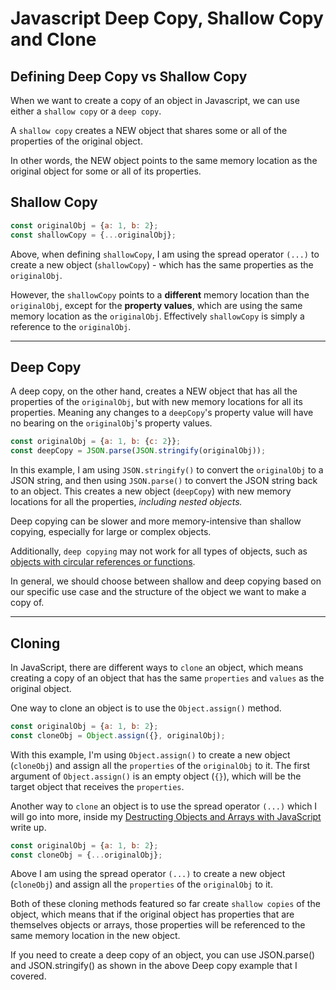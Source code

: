 # Javascript Deep Copy, Shallow Copy and Clone

## Defining Deep Copy vs Shallow Copy

When we want to create a copy of an object in Javascript, we can use either a `shallow copy` or a `deep copy`.

A `shallow copy` creates a NEW object that shares some or all of the properties of the original object. 

In other words, the NEW object points to the same memory location as the original object for some or all of its properties.

## Shallow Copy

```javascript
const originalObj = {a: 1, b: 2};
const shallowCopy = {...originalObj};
```

Above, when defining `shallowCopy`, I am using the spread operator `(...)` to create a new object (`shallowCopy`) - which has the same properties as the `originalObj`. 

However, the `shallowCopy` points to a **different** memory location than the `originalObj`, except for the **property values**, which are using the same memory location as the `originalObj`. Effectively `shallowCopy` is simply a reference to the `originalObj`.

---

## Deep Copy

A deep copy, on the other hand, creates a NEW object that has all the properties of the `originalObj`, but with new memory locations for all its properties. Meaning any changes to a `deepCopy`'s property value will have no bearing on the `originalObj`'s property values.

```javascript
const originalObj = {a: 1, b: {c: 2}};
const deepCopy = JSON.parse(JSON.stringify(originalObj));
```

In this example, I am using `JSON.stringify()` to convert the `originalObj` to a JSON string, and then using `JSON.parse()` to convert the JSON string back to an object. This creates a new object (`deepCopy`) with new memory locations for all the properties, *including nested objects.*

Deep copying can be slower and more memory-intensive than shallow copying, especially for large or complex objects.

Additionally, `deep copying` may not work for all types of objects, such as [objects with circular references or functions](https://github.com/joelinman-nxp/Javascript/blob/main/Tasks/javascript_objects_with_circular_references).

In general, we should choose between shallow and deep copying based on our specific use case and the structure of the object we want to make a copy of.

---

## Cloning

In JavaScript, there are different ways to `clone` an object, which means creating a copy of an object that has the same `properties` and `values` as the original object.

One way to clone an object is to use the `Object.assign()` method.

```javascript
const originalObj = {a: 1, b: 2};
const cloneObj = Object.assign({}, originalObj);
```
With this example, I'm using `Object.assign()` to create a new object (`cloneObj`) and assign all the `properties` of the `originalObj` to it. The first argument of `Object.assign()` is an empty object (`{}`), which will be the target object that receives the `properties`.

Another way to `clone` an object is to use the spread operator `(...)` which I will go into more, inside my [Destructing Objects and Arrays with JavaScript](https://github.com/joelinman-nxp/Javascript/blob/main/Tasks/javascript_) write up.

```javascript
const originalObj = {a: 1, b: 2};
const cloneObj = {...originalObj};
```

Above I am using the spread operator `(...)` to create a new object (`cloneObj`) and assign all the `properties` of the `originalObj` to it.

Both of these cloning methods featured so far create `shallow copies` of the object, which means that if the original object has properties that are themselves objects or arrays, those properties will be referenced to the same memory location in the new object.

If you need to create a deep copy of an object, you can use JSON.parse() and JSON.stringify() as shown in the above Deep copy example that I covered.